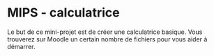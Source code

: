 # MIPS - calculatrice
Le but de ce mini-projet est de créer une calculatrice basique. Vous trouverez sur Moodle un certain nombre de fichiers pour vous aider à démarrer.
